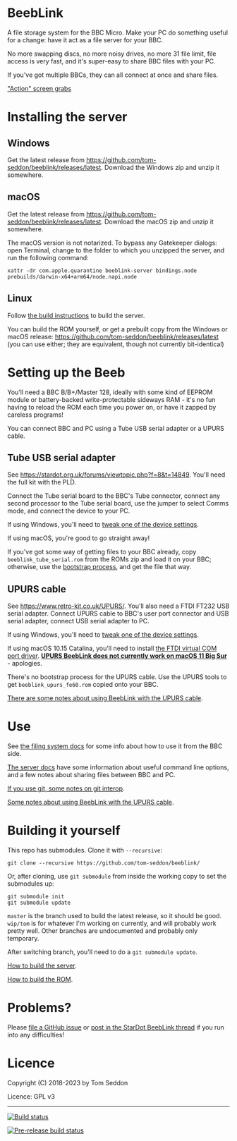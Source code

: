 # BeebLink

A file storage system for the BBC Micro. Make your PC do something
useful for a change: have it act as a file server for your BBC.

No more swapping discs, no more noisy drives, no more 31 file limit,
file access is very fast, and it's super-easy to share BBC files with
your PC.

If you've got multiple BBCs, they can all connect at once and share
files.

["Action" screen grabs](./docs/screens.md)

# Installing the server

## Windows

Get the latest release from
https://github.com/tom-seddon/beeblink/releases/latest. Download the
Windows zip and unzip it somewhere.

## macOS

Get the latest release from
https://github.com/tom-seddon/beeblink/releases/latest. Download the
macOS zip and unzip it somewhere.

The macOS version is not notarized. To bypass any Gatekeeper dialogs:
open Terminal, change to the folder to which you unzipped the server,
and run the following command:

    xattr -dr com.apple.quarantine beeblink-server bindings.node prebuilds/darwin-x64+arm64/node.napi.node

## Linux

Follow [the build instructions](#building-it-yourself) to build the
server.

You can build the ROM yourself, or get a prebuilt copy from the
Windows or macOS release:
https://github.com/tom-seddon/beeblink/releases/latest (you can use
either; they are equivalent, though not currently bit-identical)

# Setting up the Beeb

You'll need a BBC B/B+/Master 128, ideally with some kind of EEPROM
module or battery-backed write-protectable sideways RAM - it's no fun
having to reload the ROM each time you power on, or have it zapped by
careless programs!

You can connect BBC and PC using a Tube USB serial adapter or a UPURS
cable.

## Tube USB serial adapter

See https://stardot.org.uk/forums/viewtopic.php?f=8&t=14849. You'll
need the full kit with the PLD.

Connect the Tube serial board to the BBC's Tube connector, connect any
second processor to the Tube serial board, use the jumper to select
Comms mode, and connect the device to your PC.

If using Windows, you'll need to
[tweak one of the device settings](./docs/ftdi_latency_timer.md).

If using macOS, you're good to go straight away!

If you've got some way of getting files to your BBC already, copy
`beeblink_tube_serial.rom` from the ROMs zip and load it on your BBC;
otherwise, use the [bootstrap process](./docs/bootstrap.md), and get
the file that way.

## UPURS cable

See https://www.retro-kit.co.uk/UPURS/. You'll also need a FTDI FT232
USB serial adapter. Connect UPURS cable to BBC's user port connector
and USB serial adapter, connect USB serial adapter to PC.

If using Windows, you'll need to
[tweak one of the device settings](./docs/ftdi_latency_timer.md).

If using macOS 10.15 Catalina, you'll need to install
[the FTDI virtual COM port driver](https://www.ftdichip.com/Drivers/VCP.htm).
[**UPURS BeebLink does not currently work on macOS 11 Big Sur**](https://github.com/tom-seddon/beeblink/issues/79) -
apologies.

There's no bootstrap process for the UPURS cable. Use the UPURS tools
to get `beeblink_upurs_fe60.rom` copied onto your BBC.

[There are some notes about using BeebLink with the UPURS cable](./docs/upurs.md).

# Use

See [the filing system docs](./docs/fs.md) for some info about how to
use it from the BBC side.

[The server docs](./docs/server.md) have some information about useful
command line options, and a few notes about sharing files between BBC
and PC.

[If you use git, some notes on git interop](./docs/git.md).

[Some notes about using BeebLink with the UPURS cable](./docs/upurs.md).

# Building it yourself

This repo has submodules. Clone it with `--recursive`:

	git clone --recursive https://github.com/tom-seddon/beeblink/

Or, after cloning, use `git submodule` from inside the working copy to
set the submodules up:

	git submodule init
	git submodule update
	
`master` is the branch used to build the latest release, so it should
be good. `wip/tom` is for whatever I'm working on currently, and will
probably work pretty well. Other branches are undocumented and
probably only temporary.

After switching branch, you'll need to do a `git submodule update`.

[How to build the server](./docs/build-server.md).

[How to build the ROM](./docs/build-rom.md).

# Problems?

Please
[file a GitHub issue](https://github.com/tom-seddon/beeblink/issues)
or
[post in the StarDot BeebLink thread](https://stardot.org.uk/forums/viewtopic.php?f=53&t=15605)
if you run into any difficulties!

# Licence

Copyright (C) 2018-2023 by Tom Seddon

Licence: GPL v3

-----

[![Build status](https://ci.appveyor.com/api/projects/status/ubldrfvsg04smo50/branch/master?svg=true)](https://ci.appveyor.com/project/tom-seddon/beeblink/branch/master)

[![Pre-release build status](https://ci.appveyor.com/api/projects/status/ubldrfvsg04smo50/branch/wip/tom?svg=true)](https://ci.appveyor.com/project/tom-seddon/beeblink/branch/wip/tom)
